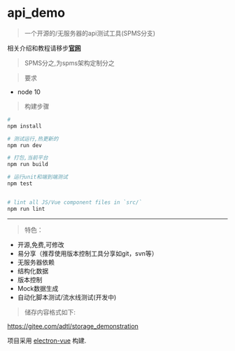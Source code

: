 # api_demo

> 一个开源的/无服务器的api测试工具(SPMS分支)

相关介绍和教程请移步[**官网**](https://adtl.gitee.io/pages/)

> SPMS分之,为spms架构定制分之

> 要求

* node 10

> 构建步骤

``` bash
# 
npm install

# 测试运行,热更新的
npm run dev

# 打包,当前平台
npm run build

# 运行unit和端到端测试
npm test


# lint all JS/Vue component files in `src/`
npm run lint

```

---


> 特色：

* 开源,免费,可修改
* 易分享（推荐使用版本控制工具分享如git，svn等）
* 无服务器依赖
* 结构化数据
* 版本控制
* Mock数据生成
* 自动化脚本测试/流水线测试(开发中)

> 储存内容格式如下:

https://gitee.com/adtl/storage_demonstration


项目采用 [electron-vue](https://github.com/SimulatedGREG/electron-vue) 构建.

